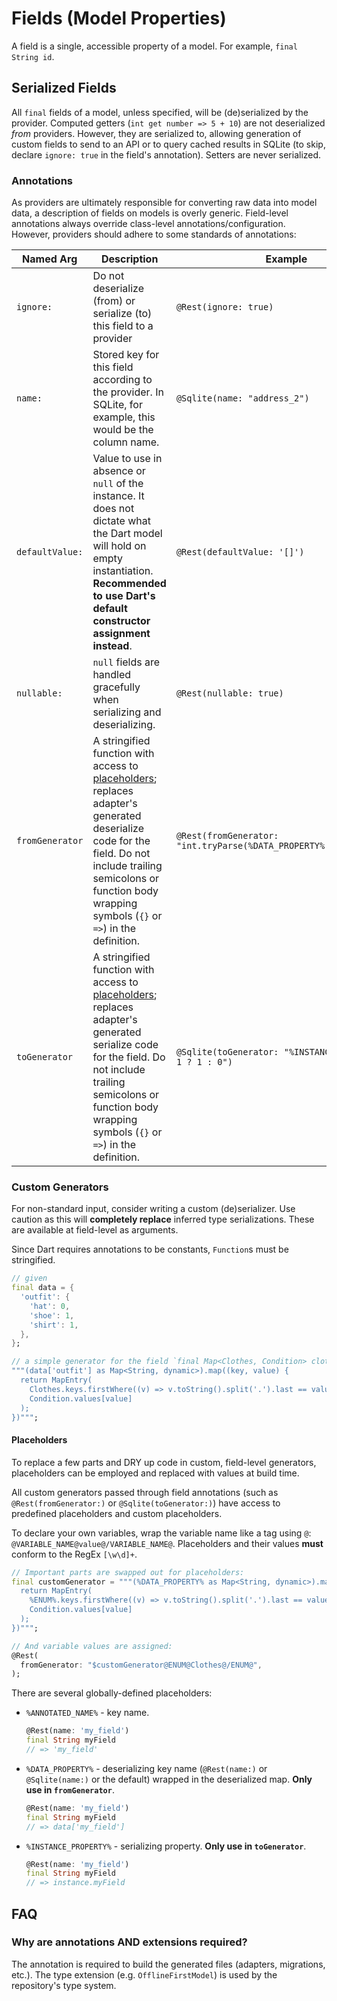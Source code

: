 # Fields (Model Properties)

A field is a single, accessible property of a model. For example, `final String id`.

## Serialized Fields

All `final` fields of a model, unless specified, will be (de)serialized by the provider. Computed getters (`int get number => 5 + 10`) are not deserialized _from_ providers. However, they are serialized to, allowing generation of custom fields to send to an API or to query cached results in SQLite (to skip, declare `ignore: true` in the field's annotation). Setters are never serialized.

### Annotations

As providers are ultimately responsible for converting raw data into model data, a description of fields on models is overly generic. Field-level annotations always override class-level annotations/configuration. However, providers should adhere to some standards of annotations:

| Named Arg | Description | Example |
|---|---|---|
| `ignore:` | Do not deserialize (from) or serialize (to) this field to a provider | `@Rest(ignore: true)` |
| `name:` | Stored key for this field according to the provider. In SQLite, for example, this would be the column name. | `@Sqlite(name: "address_2")` |
| `defaultValue:` | Value to use in absence or `null` of the instance. It does not dictate what the Dart model will hold on empty instantiation. **Recommended to use Dart's default constructor assignment instead**. | `@Rest(defaultValue: '[]')` |
| `nullable:` | `null` fields are handled gracefully when serializing and deserializing. | `@Rest(nullable: true)` |
| `fromGenerator` | A stringified function with access to [placeholders](#placeholders); replaces adapter's generated deserialize code for the field. Do not include trailing semicolons or function body wrapping symbols (`{}` or `=>`) in the definition. | `@Rest(fromGenerator: "int.tryParse(%DATA_PROPERTY%.toString())")` |
| `toGenerator` | A stringified function with access to [placeholders](#placeholders); replaces adapter's generated serialize code for the field. Do not include trailing semicolons or function body wrapping symbols (`{}` or `=>`) in the definition. | `@Sqlite(toGenerator: "%INSTANCE_PROPERTY% > 1 ? 1 : 0")` |

### Custom Generators

For non-standard input, consider writing a custom (de)serializer. Use caution as this will **completely replace** inferred type serializations. These are available at field-level as arguments.

Since Dart requires annotations to be constants, `Function`s must be stringified.

```dart
// given
final data = {
  'outfit': {
    'hat': 0,
    'shoe': 1,
    'shirt': 1,
  },
};

// a simple generator for the field `final Map<Clothes, Condition> clothesMap`
"""(data['outfit'] as Map<String, dynamic>).map((key, value) {
  return MapEntry(
    Clothes.keys.firstWhere((v) => v.toString().split('.').last == value),
    Condition.values[value]
  );
})""";
```

#### Placeholders

To replace a few parts and DRY up code in custom, field-level generators, placeholders can be employed and replaced with values at build time.

All custom generators passed through field annotations (such as  `@Rest(fromGenerator:)` or `@Sqlite(toGenerator:)`) have access to predefined placeholders and custom placeholders.

To declare your own variables, wrap the variable name like a tag using `@`: `@VARIABLE_NAME@value@/VARIABLE_NAME@`. Placeholders and their values **must** conform to the RegEx `[\w\d]+`.

```dart
// Important parts are swapped out for placeholders:
final customGenerator = """(%DATA_PROPERTY% as Map<String, dynamic>).map((key, value) {
  return MapEntry(
    %ENUM%.keys.firstWhere((v) => v.toString().split('.').last == value),
    Condition.values[value]
  );
})""";

// And variable values are assigned:
@Rest(
  fromGenerator: "$customGenerator@ENUM@Clothes@/ENUM@",
);
```

There are several globally-defined placeholders:

* `%ANNOTATED_NAME%` - key name.
    ```dart
    @Rest(name: 'my_field')
    final String myField
    // => 'my_field'
    ```
* `%DATA_PROPERTY%` - deserializing key name (`@Rest(name:)` or `@Sqlite(name:)` or the default) wrapped in the deserialized map. **Only use in `fromGenerator`**.
    ```dart
    @Rest(name: 'my_field')
    final String myField
    // => data['my_field']
    ```
* `%INSTANCE_PROPERTY%` - serializing property. **Only use in `toGenerator`**.
    ```dart
    @Rest(name: 'my_field')
    final String myField
    // => instance.myField
    ```

## FAQ

### Why are annotations AND extensions required?

The annotation is required to build the generated files (adapters, migrations, etc.). The type extension (e.g. `OfflineFirstModel`) is used by the repository's type system.
